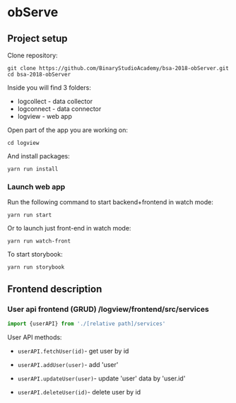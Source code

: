 # obServe

## Project setup

Clone repository:

```
git clone https://github.com/BinaryStudioAcademy/bsa-2018-obServer.git
cd bsa-2018-obServer
```

Inside you will find 3 folders:
* logcollect - data collector
* logconnect - data connector
* logview - web app

Open part of the app you are working on:
```
cd logview
```
And install packages:

```
yarn run install
```

### Launch web app

Run the following command to start backend+frontend in watch mode:

```
yarn run start
```

Or to launch just front-end in watch mode:

```
yarn run watch-front
```

To start storybook:

```
yarn run storybook
```

## Frontend description

### User api frontend (GRUD) /logview/frontend/src/services

```javascript
import {userAPI} from './[relative path]/services'
```
User API methods:

* ```userAPI.fetchUser(id)```- get user by id

* ```userAPI.addUser(user)```- add 'user'

* ```userAPI.updateUser(user)```- update 'user' data by 'user.id'

* ```userAPI.deleteUser(id)```- delete user by id
